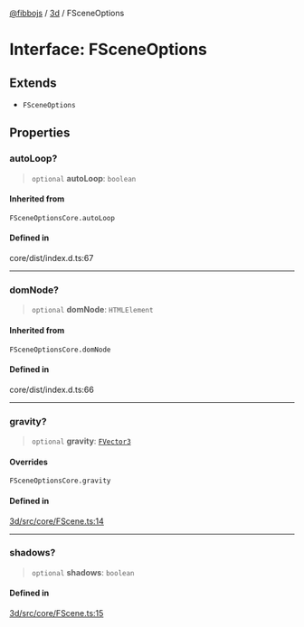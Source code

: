 [@fibbojs](/api/index) / [3d](/api/3d) / FSceneOptions

# Interface: FSceneOptions

## Extends

- `FSceneOptions`

## Properties

### autoLoop?

> `optional` **autoLoop**: `boolean`

#### Inherited from

`FSceneOptionsCore.autoLoop`

#### Defined in

core/dist/index.d.ts:67

***

### domNode?

> `optional` **domNode**: `HTMLElement`

#### Inherited from

`FSceneOptionsCore.domNode`

#### Defined in

core/dist/index.d.ts:66

***

### gravity?

> `optional` **gravity**: [`FVector3`](FVector3.md)

#### Overrides

`FSceneOptionsCore.gravity`

#### Defined in

[3d/src/core/FScene.ts:14](https://github.com/fibbojs/fibbo/blob/31a9adc82b7f9e94d4aaa254912cda4482699c0d/packages/3d/src/core/FScene.ts#L14)

***

### shadows?

> `optional` **shadows**: `boolean`

#### Defined in

[3d/src/core/FScene.ts:15](https://github.com/fibbojs/fibbo/blob/31a9adc82b7f9e94d4aaa254912cda4482699c0d/packages/3d/src/core/FScene.ts#L15)
